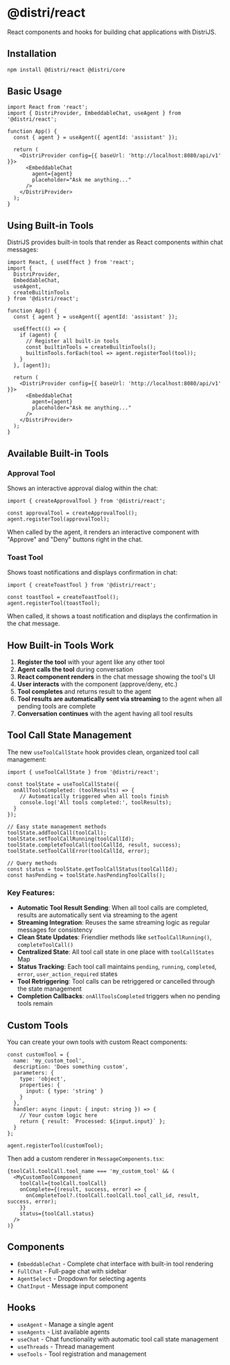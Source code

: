 # @distri/react

React components and hooks for building chat applications with DistriJS.

## Installation

```bash
npm install @distri/react @distri/core
```

## Basic Usage

```tsx
import React from 'react';
import { DistriProvider, EmbeddableChat, useAgent } from '@distri/react';

function App() {
  const { agent } = useAgent({ agentId: 'assistant' });

  return (
    <DistriProvider config={{ baseUrl: 'http://localhost:8080/api/v1' }}>
      <EmbeddableChat 
        agent={agent}
        placeholder="Ask me anything..."
      />
    </DistriProvider>
  );
}
```

## Using Built-in Tools

DistriJS provides built-in tools that render as React components within chat messages:

```tsx
import React, { useEffect } from 'react';
import { 
  DistriProvider, 
  EmbeddableChat, 
  useAgent,
  createBuiltinTools
} from '@distri/react';

function App() {
  const { agent } = useAgent({ agentId: 'assistant' });

  useEffect(() => {
    if (agent) {
      // Register all built-in tools
      const builtinTools = createBuiltinTools();
      builtinTools.forEach(tool => agent.registerTool(tool));
    }
  }, [agent]);

  return (
    <DistriProvider config={{ baseUrl: 'http://localhost:8080/api/v1' }}>
      <EmbeddableChat 
        agent={agent}
        placeholder="Ask me anything..."
      />
    </DistriProvider>
  );
}
```

## Available Built-in Tools

### Approval Tool
Shows an interactive approval dialog within the chat:

```tsx
import { createApprovalTool } from '@distri/react';

const approvalTool = createApprovalTool();
agent.registerTool(approvalTool);
```

When called by the agent, it renders an interactive component with "Approve" and "Deny" buttons right in the chat.

### Toast Tool  
Shows toast notifications and displays confirmation in chat:

```tsx
import { createToastTool } from '@distri/react';

const toastTool = createToastTool();
agent.registerTool(toastTool);
```

When called, it shows a toast notification and displays the confirmation in the chat message.

## How Built-in Tools Work

1. **Register the tool** with your agent like any other tool
2. **Agent calls the tool** during conversation
3. **React component renders** in the chat message showing the tool's UI
4. **User interacts** with the component (approve/deny, etc.)
5. **Tool completes** and returns result to the agent
6. **Tool results are automatically sent via streaming** to the agent when all pending tools are complete
7. **Conversation continues** with the agent having all tool results

## Tool Call State Management

The new `useToolCallState` hook provides clean, organized tool call management:

```tsx
import { useToolCallState } from '@distri/react';

const toolState = useToolCallState({
  onAllToolsCompleted: (toolResults) => {
    // Automatically triggered when all tools finish
    console.log('All tools completed:', toolResults);
  }
});

// Easy state management methods
toolState.addToolCall(toolCall);
toolState.setToolCallRunning(toolCallId);
toolState.completeToolCall(toolCallId, result, success);
toolState.setToolCallError(toolCallId, error);

// Query methods
const status = toolState.getToolCallStatus(toolCallId);
const hasPending = toolState.hasPendingToolCalls();
```

### Key Features:
- **Automatic Tool Result Sending**: When all tool calls are completed, results are automatically sent via streaming to the agent
- **Streaming Integration**: Reuses the same streaming logic as regular messages for consistency
- **Clean State Updates**: Friendlier methods like `setToolCallRunning()`, `completeToolCall()` 
- **Centralized State**: All tool call state in one place with `toolCallStates` Map
- **Status Tracking**: Each tool call maintains `pending`, `running`, `completed`, `error`, `user_action_required` states
- **Tool Retriggering**: Tool calls can be retriggered or cancelled through the state management
- **Completion Callbacks**: `onAllToolsCompleted` triggers when no pending tools remain

## Custom Tools

You can create your own tools with custom React components:

```tsx
const customTool = {
  name: 'my_custom_tool',
  description: 'Does something custom',
  parameters: {
    type: 'object',
    properties: {
      input: { type: 'string' }
    }
  },
  handler: async (input: { input: string }) => {
    // Your custom logic here
    return { result: `Processed: ${input.input}` };
  }
};

agent.registerTool(customTool);
```

Then add a custom renderer in `MessageComponents.tsx`:

```tsx
{toolCall.toolCall.tool_name === 'my_custom_tool' && (
  <MyCustomToolComponent
    toolCall={toolCall.toolCall}
    onComplete={(result, success, error) => {
      onCompleteTool?.(toolCall.toolCall.tool_call_id, result, success, error);
    }}
    status={toolCall.status}
  />
)}
```

## Components

- `EmbeddableChat` - Complete chat interface with built-in tool rendering
- `FullChat` - Full-page chat with sidebar
- `AgentSelect` - Dropdown for selecting agents
- `ChatInput` - Message input component

## Hooks

- `useAgent` - Manage a single agent
- `useAgents` - List available agents  
- `useChat` - Chat functionality with automatic tool call state management
- `useThreads` - Thread management
- `useTools` - Tool registration and management
